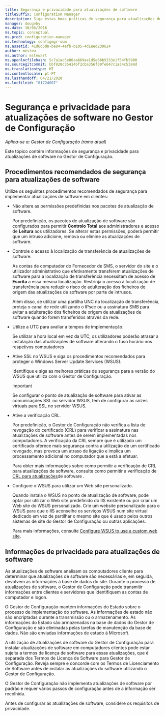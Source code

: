 ```yaml
---
title: Segurança e privacidade para atualizações de software
titleSuffix: Configuration Manager
description: Siga estas boas práticas de segurança para atualizações de software e saiba como o Gestor de Configuração lida com informações de privacidade.
manager: dougeby
ms.date: 10/06/2016
ms.topic: conceptual
ms.prod: configuration-manager
ms.technology: configmgr-sum
ms.assetid: 41d6d5d8-ba84-4efb-b105-4d1eed239824
author: mestew
ms.author: mstewart
ms.openlocfilehash: 5c7a1ac5e88aa669ae1d5e6bb9333e1f54fb5980
ms.sourcegitcommit: bbf820c35414bf2cba356f30fe047c1a34c5384d
ms.translationtype: MT
ms.contentlocale: pt-PT
ms.lasthandoff: 04/21/2020
ms.locfileid: "81724007"
---
```

# <a name="security-and-privacy-for-software-updates-in-configuration-manager"></a>Segurança e privacidade para atualizações de software no Gestor de Configuração

*Aplica-se a: Gestor de Configuração (ramo atual)*

Este tópico contém informações de segurança e privacidade para atualizações de software no Gestor de Configuração.  

##  <a name="security-best-practices-for-software-updates"></a><a name="BKMK_Security_HardwareInventory"></a> Procedimentos recomendados de segurança para atualizações de software  
 Utilize os seguintes procedimentos recomendados de segurança para implementar atualizações de software em clientes:  

-   Não altere as permissões predefinidas nos pacotes de atualização de software.  

     Por predefinição, os pacotes de atualização de software são configurados para permitir **Controlo Total** aos administradores e acesso de **Leitura** aos utilizadores. Se alterar estas permissões, poderá permitir que um intruso adicione, remova ou elimine as atualizações de software.  

-   Controle o acesso à localização de transferência de atualizações de software.  

     As contas de computador do Fornecedor de SMS, o servidor do site e o utilizador administrativo que efetivamente transferem atualizações de software para a localização de transferência necessitam de acesso de **Escrita** a essa mesma localização. Restrinja o acesso à localização de transferência para reduzir o risco de adulteração dos ficheiros de origem das atualizações de software por parte de intrusos.  

     Além disso, se utilizar uma partilha UNC na localização de transferência, proteja o canal de rede utilizando o IPsec ou a assinatura SMB para evitar a adulteração dos ficheiros de origem de atualizações de software quando forem transferidos através da rede.  

-   Utilize a UTC para avaliar a tempos de implementação.  

     Se utilizar a hora local em vez da UTC, os utilizadores poderão atrasar a instalação das atualizações de software alterando o fuso horário nos respetivos computadores  

-   Ative SSL no WSUS e siga os procedimentos recomendados para proteger o Windows Server Update Services (WSUS).  

     Identifique e siga as melhores práticas de segurança para a versão do WSUS que utiliza com o Gestor de Configuração.  

    > [!IMPORTANT]  
    >  Se configurar o ponto de atualização de software para ativar as comunicações SSL no servidor WSUS, tem de configurar as raízes virtuais para SSL no servidor WSUS.  

-   Ative a verificação CRL.  

     Por predefinição, o Gestor de Configuração não verifica a lista de revogação do certificado (CRL) para verificar a assinatura nas atualizações de software antes de serem implementadas nos computadores. A verificação da CRL sempre que é utilizado um certificado oferece mais segurança contra a utilização de um certificado revogado, mas provoca um atraso de ligação e implica um processamento adicional no computador que a está a efetuar.  

     Para obter mais informações sobre como permitir a verificação de CRL para atualizações de software, consulte como permitir a verificação de [CRL para atualizações](../get-started/manage-settings-for-software-updates.md#crl-checking-for-software-updates)de software .  

-   Configure o WSUS para utilizar um Web site personalizado.  

     Quando instala o WSUS no ponto de atualização de software, pode optar por utilizar o Web site predefinido do IIS existente ou por criar um Web site do WSUS personalizado. Crie um website personalizado para o WSUS para que o IIS aconselhe os serviços WSUS num site virtual dedicado em vez de partilhar o mesmo site que é usado pelos outros sistemas de site do Gestor de Configuração ou outras aplicações.  

     Para mais informações, consulte [Configure WSUS to use a custom web site](plan-for-software-updates.md#BKMK_CustomWebSite).  

##  <a name="privacy-information-for-software-updates"></a><a name="BKMK_Privacy_HardwareInventory"></a>Informações de privacidade para atualizações de software  
 As atualizações de software analisam os computadores cliente para determinar que atualizações de software são necessárias e, em seguida, devolvem as informações à base de dados do site. Durante o processo de atualizações de software, o Gestor de Configuração pode transmitir informações entre clientes e servidores que identifiquem as contas de computador e logon.  

 O Gestor de Configuração mantém informações do Estado sobre o processo de implementação do software. As informações de estado não são encriptadas durante a transmissão ou o armazenamento. As informações do Estado são armazenadas na base de dados do Gestor de Configuração e são eliminadas pelas tarefas de manutenção da base de dados. Não são enviadas informações de estado à Microsoft.  

 A utilização de atualizações de software do Gestor de Configuração para instalar atualizações de software em computadores clientes pode estar sujeita a termos de licença de software para essas atualizações, que é separada dos Termos de Licença de Software para Gestor de Configuração. Reveja sempre e concorde com os Termos de Licenciamento de Software antes de instalar as atualizações do software utilizando o Gestor de Configuração.  

 O Gestor de Configuração não implementa atualizações de software por padrão e requer vários passos de configuração antes de a informação ser recolhida.  

 Antes de configurar as atualizações de software, considere os requisitos de privacidade.  
